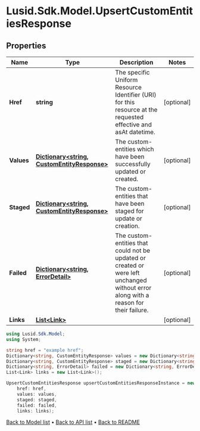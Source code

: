 # Lusid.Sdk.Model.UpsertCustomEntitiesResponse

## Properties

Name | Type | Description | Notes
------------ | ------------- | ------------- | -------------
**Href** | **string** | The specific Uniform Resource Identifier (URI) for this resource at the requested effective and asAt datetime. | [optional] 
**Values** | [**Dictionary&lt;string, CustomEntityResponse&gt;**](CustomEntityResponse.md) | The custom-entities which have been successfully updated or created. | [optional] 
**Staged** | [**Dictionary&lt;string, CustomEntityResponse&gt;**](CustomEntityResponse.md) | The custom-entities that have been staged for update or creation. | [optional] 
**Failed** | [**Dictionary&lt;string, ErrorDetail&gt;**](ErrorDetail.md) | The custom-entities that could not be updated or created or were left unchanged without error along with a reason for their failure. | [optional] 
**Links** | [**List&lt;Link&gt;**](Link.md) |  | [optional] 

```csharp
using Lusid.Sdk.Model;
using System;

string href = "example href";
Dictionary<string, CustomEntityResponse> values = new Dictionary<string, CustomEntityResponse>();
Dictionary<string, CustomEntityResponse> staged = new Dictionary<string, CustomEntityResponse>();
Dictionary<string, ErrorDetail> failed = new Dictionary<string, ErrorDetail>();
List<Link> links = new List<Link>();

UpsertCustomEntitiesResponse upsertCustomEntitiesResponseInstance = new UpsertCustomEntitiesResponse(
    href: href,
    values: values,
    staged: staged,
    failed: failed,
    links: links);
```

[Back to Model list](../README.md#documentation-for-models) &#8226; [Back to API list](../README.md#documentation-for-api-endpoints) &#8226; [Back to README](../README.md)
